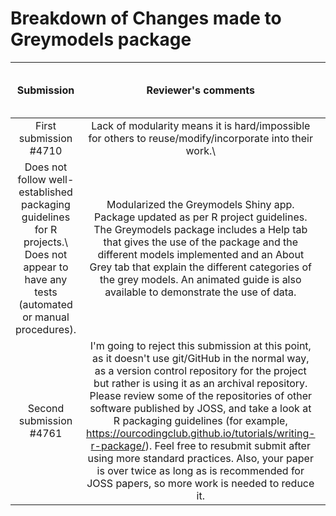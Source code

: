 # Breakdown of Changes made to Greymodels package

| Submission | Reviewer's comments | Changes made to Greymodels' package |
|:---:|:---:|:---:|
| First submission #4710 | Lack of modularity means it is hard/impossible for others to reuse/modify/incorporate into their work.\\ 
Does not follow well-established packaging guidelines for R projects.\\ Does not appear to have any tests (automated or manual procedures). | Modularized the Greymodels Shiny app. Package updated as per R project guidelines. The Greymodels package includes a Help tab that gives the use of the package and the different models implemented and an About Grey tab that explain the different categories of the grey models. An animated guide is also available to demonstrate the use of data. |
| Second submission #4761|  I'm going to reject this submission at this point, as it doesn't use git/GitHub in the normal way, as a version control repository for the project but rather is using it as an archival repository. Please review some of the repositories of other software published by JOSS, and take a look at R packaging guidelines (for example, https://ourcodingclub.github.io/tutorials/writing-r-package/). Feel free to resubmit submit after using more standard practices. Also, your paper is over twice as long as is recommended for JOSS papers, so more work is needed to reduce it. | Package updated and has has been publised on CRAN and GitHub, following the R packaging guidelines |
